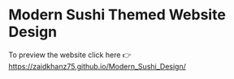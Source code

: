 # Modern Sushi Themed Website Design
To preview the website click here 👉 https://zaidkhanz75.github.io/Modern_Sushi_Design/
